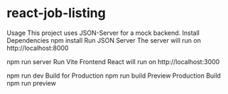 # react-job-listing
Usage
This project uses JSON-Server for a mock backend.
Install Dependencies
npm install
Run JSON Server
The server will run on http://localhost:8000

npm run server
Run Vite Frontend
React will run on http://localhost:3000

npm run dev
Build for Production
npm run build
Preview Production Build
npm run preview
